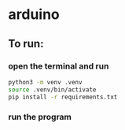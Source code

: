 # arduino

## To run:
### open the terminal and run 
```bash
python3 -m venv .venv
source .venv/bin/activate
pip install -r requirements.txt
```

### run the program
